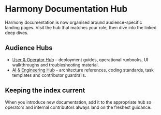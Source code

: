 # Harmony Documentation Hub

Harmony documentation is now organised around audience-specific landing pages.
Visit the hub that matches your role, then dive into the linked deep dives.

## Audience Hubs
- [User & Operator Hub](user/README.md) – deployment guides, operational
runbooks, UI walkthroughs and troubleshooting material.
- [AI & Engineering Hub](ai/README.md) – architecture references, coding
standards, task templates and contributor guardrails.

## Keeping the index current
When you introduce new documentation, add it to the appropriate hub so operators
and internal contributors always land on the freshest guidance.
